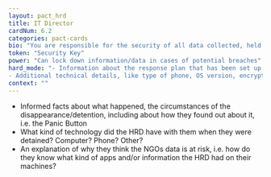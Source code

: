 ```yaml
---
layout: pact_hrd
title: IT Director
cardNum: 6.2
categories: pact-cards
bio: "You are responsible for the security of all data collected, held and transferred. NGO employees collect very sensitive information: if it were to be leaked or stolen, it could cause serious risk and/or harm to employees and the people the NGO works with and for."
token: "Security Key"
power: "Can lock down information/data in cases of potential breaches"
hard_mode: "- Information about the response plan that has been set up. Who is involved?
- Additional technical details, like type of phone, OS version, encryption measures, etc"
context: ""
---
```


- Informed facts about what happened, the circumstances of the disappearance/detention, including about how they found out about it, i.e. the Panic Button
- What kind of technology did the HRD have with them when they were detained? Computer? Phone? Other?
- An explanation of why they think the NGOs data is at risk, i.e. how do they know what kind of apps and/or information the HRD had on their machines?

